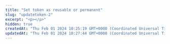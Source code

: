 ```yaml
---
title: "Set token as reusable or permanent"
slug: "updatetoken-2"
excerpt: "<p></p>"
hidden: true
createdAt: "Thu Feb 01 2024 10:25:19 GMT+0000 (Coordinated Universal Time)"
updatedAt: "Thu Feb 01 2024 10:27:44 GMT+0000 (Coordinated Universal Time)"
---
```

